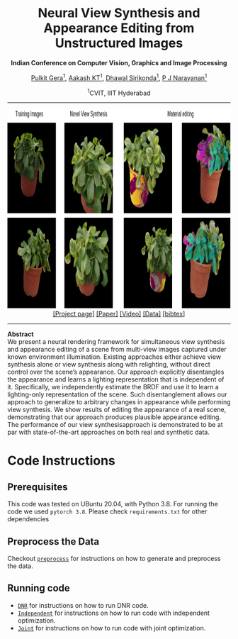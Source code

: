 <h1 align="center">Neural View Synthesis and Appearance Editing from Unstructured Images</h1>
<p align="center"><b>Indian Conference on Computer Vision, Graphics and Image Processing</b></p>
<div align="center">
  <span>
    <a href="https://darthgera123.github.io/">Pulkit Gera<sup>1</sup></a>,
    <a href="https://aakashkt.github.io/">Aakash KT<sup>1</sup></a>,
    <a href="https://github.com/thesigmaguy">Dhawal Sirikonda<sup>1</sup></a>,
    <a href="https://scholar.google.co.in/citations?user=3HKjt_IAAAAJ&hl=en">P J Narayanan<sup>1</sup></a>
  </span>
</div>
<p align="center"><sup>1</sup>CVIT, IIIT Hyderabad</p>
<hr>
<img src="main.png" width="900px" height="450px" class='center'>
<div align="center">
  <span>
    <a href="https://darthgera.github.io/appearance-editing">[Project page]</a>
    <a href="https://dl.acm.org/doi/abs/10.1145/3490035.3490299">[Paper]</a>
    <a href="https://youtu.be/ZCVQj5FK0C4">[Video]</a>
    <a href="https://drive.google.com/file/d/1ky5SRtuPfOxxXgXGkKbhYgpgN-chzWq0/view?usp=sharing">[Data]</a>
    <a href="./bibtex.txt">[bibtex]</a>
  </span>
</div>
<hr>
<p><b>Abstract</b><br>
  We present a neural rendering framework for simultaneous view synthesis and appearance editing of a scene from
  multi-view images captured under known environment illumination. Existing approaches either achieve view synthesis alone or view synthesis along with relighting, without direct control over the scene’s appearance. Our approach explicitly disentangles the appearance and learns a lighting representation that is independent of it. Specifically, we  independently estimate the BRDF and use it to learn a lighting-only representation of the scene. Such disentanglement allows our approach to generalize to arbitrary changes in appearance while performing view synthesis. We show results of editing the appearance of a real scene, demonstrating that our approach produces plausible appearance editing. The performance of our view synthesisapproach is demonstrated to be at par with state-of-the-art
  approaches on both real and synthetic data.
</p>

# Code Instructions
## Prerequisites
This code was tested on UBuntu 20.04, with Python 3.8. For running the code we used `pytorch 3.8`. Please check `requirements.txt` for other dependencies<br>

## Preprocess the Data
Checkout [`preprocess`](./preprocess) for instructions on how to generate and preprocess the data.
## Running code
+ [`DNR`](./DNR) for instructions on how to run DNR code.
+ [`Independent`](./Independent) for instructions on how to run code with independent optimization.
+ [`Joint`](./Joint) for instructions on how to run code with joint optimization.


